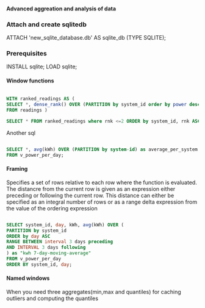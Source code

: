 #### Advanced aggreation and analysis of data

### Attach and create sqlitedb

ATTACH 'new_sqlite_database.db' AS sqlite_db (TYPE SQLITE);

### Prerequisites

INSTALL sqlite;
LOAD sqlite;

#### Window functions

```sql

WITH ranked_readings AS (
SELECT *, dense_rank() OVER (PARTITION by system_id order by power desc) as rnk
FROM readings )

SELECT * FROM ranked_readings where rnk <=2 ORDER by system_id, rnk ASC;
```

Another sql

```sql

SELECT *, avg(kWh) OVER (PARTITION by system-id) as average_per_system
FROM v_power_per_day;
 ```


#### Framing

Specifies a set of rows relative to each row where the function is evaluated. The distancre from the current row
is given as an expression either preceding or following the current row. This distance can either be specified 
as an integral number of rows or as a range delta expression from the value of the ordering expression

```sql

SELECT system_id, day, kWh, avg(kWh) OVER (
PARTITION by system_id
ORDER by day ASC
RANGE BETWEEN interval 3 days preceding
AND INTERVAL 3 days following
) as "kwh 7-day-moving-average"
FROM v_power_per_day
ORDER BY system_id, day;
```

#### Named windows

When you need three aggregates(min,max and quantiles) for caching outliers and computing the quantiles




